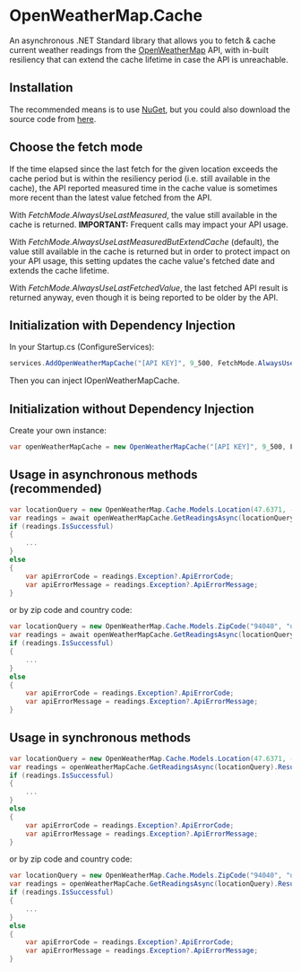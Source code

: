 # OpenWeatherMap.Cache
An asynchronous .NET Standard library that allows you to fetch & cache current weather readings from the [OpenWeatherMap](https://openweathermap.org/) API, with in-built resiliency that can extend the cache lifetime in case the API is unreachable.

## Installation
The recommended means is to use [NuGet](https://www.nuget.org/packages/OpenWeatherMap.Cache), but you could also download the source code from [here](https://github.com/MarkCiliaVincenti/OpenWeatherMap.Cache/releases).

## Choose the fetch mode
If the time elapsed since the last fetch for the given location exceeds the cache period but is within the resiliency period (i.e. still available in the cache), the API reported measured time in the cache value is sometimes more recent than the latest value fetched from the API.

With *FetchMode.AlwaysUseLastMeasured*, the value still available in the cache is returned. **IMPORTANT:** Frequent calls may impact your API usage.

With *FetchMode.AlwaysUseLastMeasuredButExtendCache* (default), the value still available in the cache is returned but in order to protect impact on your API usage, this setting updates the cache value's fetched date and extends the cache lifetime.

With *FetchMode.AlwaysUseLastFetchedValue*, the last fetched API result is returned anyway, even though it is being reported to be older by the API.            

## Initialization with Dependency Injection
In your Startup.cs (ConfigureServices):
```c#
services.AddOpenWeatherMapCache("[API KEY]", 9_500, FetchMode.AlwaysUseLastMeasuredButExtendCache, 300_000);
```

Then you can inject IOpenWeatherMapCache.

## Initialization without Dependency Injection
Create your own instance:
```c#
var openWeatherMapCache = new OpenWeatherMapCache("[API KEY]", 9_500, FetchMode.AlwaysUseLastMeasuredButExtendCache, 300_000);
```

## Usage in asynchronous methods (recommended)
```c#
var locationQuery = new OpenWeatherMap.Cache.Models.Location(47.6371, -122.1237);
var readings = await openWeatherMapCache.GetReadingsAsync(locationQuery);
if (readings.IsSuccessful)
{
	...
}
else
{
	var apiErrorCode = readings.Exception?.ApiErrorCode;
	var apiErrorMessage = readings.Exception?.ApiErrorMessage;
}
```

or by zip code and country code:
```c#
var locationQuery = new OpenWeatherMap.Cache.Models.ZipCode("94040", "us");
var readings = await openWeatherMapCache.GetReadingsAsync(locationQuery);
if (readings.IsSuccessful)
{
	...
}
else
{
	var apiErrorCode = readings.Exception?.ApiErrorCode;
	var apiErrorMessage = readings.Exception?.ApiErrorMessage;
}
```

## Usage in synchronous methods
```c#
var locationQuery = new OpenWeatherMap.Cache.Models.Location(47.6371, -122.1237);
var readings = openWeatherMapCache.GetReadingsAsync(locationQuery).Result;
if (readings.IsSuccessful)
{
	...
}
else
{
	var apiErrorCode = readings.Exception?.ApiErrorCode;
	var apiErrorMessage = readings.Exception?.ApiErrorMessage;
}
```

or by zip code and country code:
```c#
var locationQuery = new OpenWeatherMap.Cache.Models.ZipCode("94040", "us");
var readings = openWeatherMapCache.GetReadingsAsync(locationQuery).Result;
if (readings.IsSuccessful)
{
	...
}
else
{
	var apiErrorCode = readings.Exception?.ApiErrorCode;
	var apiErrorMessage = readings.Exception?.ApiErrorMessage;
}
```
